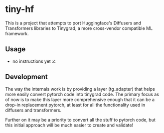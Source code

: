 # tiny-hf

This is a project that attempts to port Huggingface's Diffusers and
Transformers libraries to Tinygrad, a more cross-vendor compatible ML framework.

## Usage
- no instructions yet :c

## Development

The way the internals work is by providing a layer (tg_adapter) that helps
more easily convert pytorch code into tinygrad code.
The primary focus as of now is to make this layer more comprehensive enough that it
can be a drop-in replacement pytorch, at least for all the functionality used in diffusers and transformers.

Further on it may be a priority to convert all the stuff to pytorch code, but this initial approach will be much easier to create and validate!
